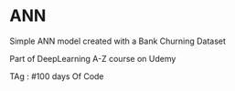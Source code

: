# ANN

Simple ANN model created with a Bank Churning Dataset

Part of DeepLearning A-Z course on Udemy

TAg : #100 days Of Code
